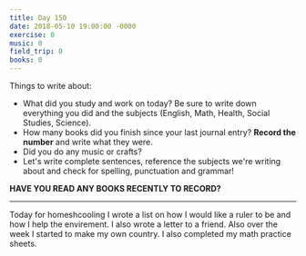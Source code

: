 ```yaml
---
title: Day 150
date: 2018-05-10 19:00:00 -0000
exercise: 0
music: 0
field_trip: 0
books: 0
---
```

Things to write about:

* What did you study and work on today? Be sure to write down everything you did and the subjects (English, Math, Health, Social Studies, Science).
* How many books did you finish since your last journal entry? **Record the number** and write what they were.
* Did you do any music or crafts?
* Let's write complete sentences, reference the subjects we're writing about and check for spelling, punctuation and grammar!

**HAVE YOU READ ANY BOOKS RECENTLY TO RECORD?**

***

Today for homeshcooling I wrote a list on how I would like a ruler to be and how I help the envirement. I also wrote a letter to a friend. Also over the week I started to make my own country. I also completed my math practice sheets.
